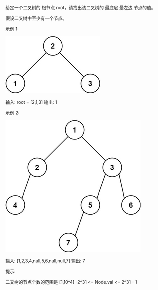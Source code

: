 给定一个二叉树的 根节点 root，请找出该二叉树的 最底层 最左边 节点的值。

假设二叉树中至少有一个节点。

示例 1:

![img.png](img.png)

输入: root = [2,1,3]
输出: 1

示例 2:

![img_1.png](img_1.png)

输入: [1,2,3,4,null,5,6,null,null,7]
输出: 7

提示:

二叉树的节点个数的范围是 [1,10^4]
-2^31 <= Node.val <= 2^31 - 1 
